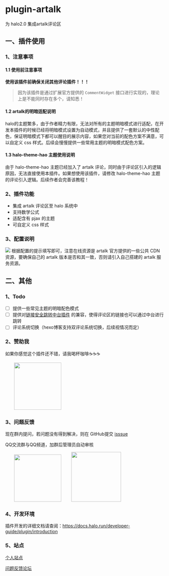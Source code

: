 # plugin-artalk
为 halo2.0 集成artalk评论区

## 一、插件使用

### 1、注意事项

#### 1.1 使用前注意事项

**使用该插件前确保关闭其他评论插件！！！**

>因为该插件是通过扩展官方提供的 `CommentWidget` 接口进行实现的，理论上是不能同时存在多个，请知悉！

#### 1.2 artalk的明暗适配说明

halo的主题繁多，由于作者精力有限，无法对所有的主题明暗模式进行适配，在开发本插件的时候已经将明暗模式设置为自动模式，并且提供了一套默认的中性配色，保证明暗模式下都可以醒目的展示内容，如果您对当前的配色方案不满意，可以自定义 css 样式。后续会慢慢提供一些常用主题的明暗模式配色方案。

#### 1.3 halo-theme-hao 主题使用说明
由于 halo-theme-hao 主题已经加入了 artalk 评论，同时由于评论区引入的逻辑原因，无法直接使用本插件。如果想使用该插件，请修改 halo-theme-hao 主题的评论引入逻辑。后续作者会完善该教程！

### 2、插件功能
- 集成 artalk 评论区至 halo 系统中
- 支持数学公式
- 适配含有 pjax 的主题
- 可自定义 css 样式

### 3、配置说明
![](https://api.minio.yyds.pink/bbs/2024-06-04/1717467151-408267-artalk-config.png)
根据配置的提示填写即可，注意在线资源是 artalk 官方提供的一些公共 CDN 资源，要确保自己的 artalk 版本是否和其一致，否则请引入自己搭建的 artalk 服务资源。

## 二、其他

### 1、Todo

- [ ] 提供一些常见主题的明暗配色模式
- [ ] 提供对[链接安全跳转中台插件](https://github.com/wenjing-xin/plugins-links-security-detect) 的兼容，使得评论区的链接也可以通过中台进行跳转
- [ ] 评论系统切换（hexo博客支持双评论系统切换，后续视情况而定）

### 2、赞助我
如果你感觉这个插件还不错，请我喝杯咖啡☕️☕️☕️
<div>
&emsp;&emsp;<img src="https://api.minio.yyds.pink/bbs/2024-06-05/1717550152-502697-wxpay.png" width=150px />
</div>

### 3、问题反馈
现在群内提问，若问题没有得到解决，则在 GitHub提交 [isssue](https://github.com/wenjing-xin/plugin-artalk/issues)

QQ交流群与QQ频道，加群后管理员自动审核
<div>
&emsp;&emsp;<img src="https://api.minio.yyds.pink/bbs/2024-06-04/1717467713-802505-qq.png" width=150px />
&emsp;&emsp;<img src="https://api.minio.yyds.pink/bbs/2024-06-04/1717467714-226493-qq.jpg" width=158px />
</div>

### 4、开发环境

插件开发的详细文档请查阅：<https://docs.halo.run/developer-guide/plugin/introduction>

### 5、站点

[个人站点](https://blog.wenjing.xin)

[问题反馈论坛](https://support.qq.com/product/651063)
